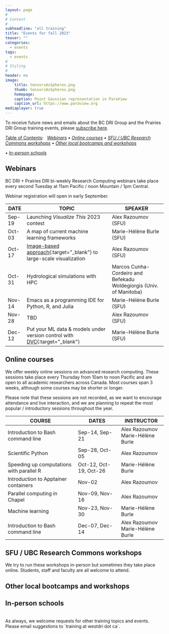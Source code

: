 ```yaml
---
layout: page
#
# Content
#
subheadline: "all training"
title: "Events for fall 2023"
teaser: ""
categories:
  - events
tags:
  - events
#
# Styling
#
header: no
image:
    title: tensorsAsSpheres.png
    thumb: tensorsAsSpheres.png
    homepage:
    caption: Point Gaussian representation in ParaView 
    caption_url: https://www.paraview.org
mediaplayer: true
---
```


<!-- While WestGrid ceased its operations on March 31, 2022, research computing training in Western Canada remains -->
<!-- -- coordinated by the same team, now based at Simon Fraser University, with participation from HPC analysts -->
<!-- across the BC DRI Group and the Prairies DRI Group (former WestGrid space). -->

To receive future news and emails about the BC DRI Group and the Prairies DRI Group training events, please
[subscribe here](/contact).

<!-- Going forward, this new list will be our primary way to reach academic researchers in Western Canada (and -->
<!-- elsewhere). -->





[Table of Contents](#table-of-contents):
&nbsp;
[<em>Webinars</em>](#webinars)
• [<em>Online courses</em>](#online-courses)
• [<em>SFU / UBC Research Commons workshops</em>](#commons)
• [<em>Other local bootcamps and workshops</em>](#bootcamps)
<!-- • [<em>Humanities and social sciences training</em>](#dh) -->
• [<em>In-person schools</em>](#schools)









## Webinars

BC DRI + Prairies DRI bi-weekly Research Computing webinars take place every second Tuesday at 11am Pacific /
noon Mountain / 1pm Central.

Webinar registration will open in early September.

<!-- For *upcoming webinars*, click the linked title to see more details or to register. For *past -->
<!-- sessions*, click on the title to view recordings and slides. -->

| DATE | TOPIC | SPEAKER |
| ------------- | --------------- | ----------------- |
| Sep-19 | Launching *Visualize This* 2023 contest | Alex Razoumov (SFU) |
| Oct-03 | A map of current machine learning frameworks | Marie-Hélène Burle (SFU) |
| Oct-17 | [Image-based approach](https://cinemascience.github.io){:target="_blank"} to large-scale visualization | Alex Razoumov (SFU) |
| Oct-31 | Hydrological simulations with HPC | Marcos Cunha-Cordeiro and Befekadu Woldegiorgis (Univ. of Manitoba) |
| Nov-14 | Emacs as a programming IDE for Python, R, and Julia | Marie-Hélène Burle (SFU) |
| Nov-28 | TBD | Alex Razoumov (SFU) |
| Dec-12 | Put your ML data & models under version control with [DVC](https://github.com/iterative/dvc){:target="_blank"} | Marie-Hélène Burle (SFU) |




<!-- | Jan-17 | [<span style="color:blue">Hiding large numbers of files in container overlays</span>]({{ site.baseurl }}/tools/virtual#manyFilesInOverlays) | Alex Razoumov (SFU) | -->
<!-- | Jan-31 | [<span style="color:blue">Introduction to high-performance research computing in R</span>]({{ site.baseurl }}/programming#introduction-to-high-performance-research-computing-in-r) | Marie-Hélène Burle (SFU) | -->
<!-- | Feb-14 | [<span style="color:blue">Data management with DataLad</span>]({{ site.baseurl }}/tools/rdm#datalad){:target="_blank"} | Ian Percel (UofCalgary) | -->
<!-- | Feb-28 | [<span style="color:blue">How to create and access MySQL and PostgreSQL databases on DRI systems</span>]({{ site.baseurl }}/tools/rdm#sql) | Gemma Hoad (SFU) | -->
<!-- | Mar-14 | [<span style="color:blue">Automating the GROMACS analysis tools on HPC systems</span>]({{ site.baseurl }}/domains/md#automating-the-gromacs-analysis-tools-on-hpc-systems) | Olivier Fisette (USask) | -->
<!-- | Mar-28 | [<span style="color:blue">Distributed datasets with DataLad</span>]({{ site.baseurl }}/tools/rdm#distributed-datasets-with-datalad) | Alex Razoumov (SFU) | -->
<!-- | Apr-11 | [<span style="color:blue">The new R Markdown: authoring dynamic scientific documents with Quarto</span>]({{ site.baseurl }}/getting-started#quarto) | Marie-Hélène Burle (SFU) | -->
<!-- | May-09 | [<span style="color:blue">Learning Regular Expressions with Smart Tools</span>]({{ site.baseurl }}/domains/dh#regexpchatgpt) | John Simpson (UofA) | -->
<!-- | May-23 | [<span style="color:blue">Managing large hierarchical datasets with PyTables</span>]({{ site.baseurl }}/tools/rdm#pytables) | Alex Razoumov (SFU) | -->

<!-- | Apr-25 | [The Beauty of the Bigdata Realm](https://docs.google.com/forms/d/e/1FAIpQLSdwXJ05GhpywfpiAwEIWjKvM8u5xKWmcqVaSzAXrLdBM6AeRQ/viewform){:target="_blank"} | Belaid Moa (UVic) | -->

<!-- [text](link){:target="_blank"} -->
<!-- | Apr-25 | Cybersecurity webinar (TBC) | - | -->
<!-- Belaid: It will be about the introduction to actual bigdata and its ecosystem, including Hadoop and Spark. -->
















<a name="courses"></a>
## Online courses

We offer weekly online sessions on advanced research computing. These sessions take place every Thursday from
10am to noon Pacific and are open to all academic researchers across Canada. Most courses span 3 weeks,
although some courses may be shorter or longer.

<!-- We will post the program here by early September. -->

Please note that these sessions are not recorded, as we want to encourage attendance and live interaction, and
we are planning to repeat the most popular / introductory sessions throughout the year.

| COURSE | DATES | INSTRUCTOR |
| ------------- | --------------- | ----------------- |
| Introduction to Bash command line | Sep-14, Sep-21 | Alex Razoumov <br> Marie-Hélène Burle |
| Scientific Python | Sep-28, Oct-05 | Alex Razoumov |
| Speeding up computations with parallel R | Oct-12, Oct-19, Oct-26 | Marie-Hélène Burle |
| Introduction to Apptainer containers | Nov-02 | Alex Razoumov |
| Parallel computing in Chapel | Nov-09, Nov-16 | Alex Razoumov |
| Machine learning | Nov-23, Nov-30 | Marie-Hélène Burle |
| Introduction to Bash command line | Dec-07, Dec-14 | Alex Razoumov <br> Marie-Hélène Burle |

<!-- | Parallel computing in Julia | Apr-20, Apr-27, May-11 | Alex Razoumov | -->










<a name="commons"></a>
## SFU / UBC Research Commons workshops

We try to run these workshops in-person but sometimes they take place online. Students, staff and faculty are
all welcome to attend.

<!-- To register, click on an event in the 2nd or 3rd column (not open for SFU yet). -->
<!-- Registration links will be posted in early January. -->

<!-- |--- -->
<!-- | TOPIC | SPEAKER | 1st RUN | 2nd RUN | -->
<!-- |-|-|- -->
<!-- | Searching the Git history | Marie-Hélène Burle | [Friday, Jan-20 at <span style="color:#005CA7">UBC Research Commons</span>](https://libcal.library.ubc.ca/event/3706627){:target="_blank"} | | -->
<!-- | Introduction to Python <br> (full day) | Marie-Hélène Burle and Alex Razoumov | [Thursday, Jan-26 at <span style="color:#CE0834">SFU Research Commons</span>](https://www.lib.sfu.ca/about/branches-depts/rc/software-data-dh/software/37740){:target="_blank"} | | -->
<!-- | Version control of scientific datasets with DataLad | Alex Razoumov | [Thursday, Feb-23 at <span style="color:#CE0834">SFU Research Commons</span>](https://www.lib.sfu.ca/about/branches-depts/rc/software-data-dh/software/37739){:target="_blank"} | [Friday, Feb-24 at <span style="color:#005CA7">UBC Research Commons</span>](https://libcal.library.ubc.ca/event/3707077){:target="_blank"} | -->
<!-- | Managing large hierarchical datasets with PyTables | Alex Razoumov | [Thursday, Apr-27 at <span style="color:#CE0834">SFU Research Commons</span>](https://www.lib.sfu.ca/about/branches-depts/rc/software-data-dh/software/37742){:target="_blank"} | [Friday, Apr-28 at <span style="color:#005CA7">UBC Research Commons</span>](https://libcal.library.ubc.ca/event/3707080){:target="_blank"} | -->
<!-- | Finding pre-trained models for transfer learning | Marie-Hélène Burle | [Friday, May-19 at <span style="color:#005CA7">UBC Research Commons</span>](https://libcal.library.ubc.ca/event/3707039){:target="_blank"} | | -->

<!-- UBC Fridays 1:00pm–2:30pm -->
<!-- Python will similat to https://www.lib.sfu.ca/about/branches-depts/rc/software-data-dh/software/36876 -->
<!-- [Thursday, Mar-23 at <span style="color:#CE0834">SFU Research Commons</span>](https://www.lib.sfu.ca/about/branches-depts/rc/software-data-dh/software/37741){:target="_blank"} -->




<a name="bootcamps"></a>
## Other local bootcamps and workshops

<!-- | Jan-20 to Feb-09 | [UofA Winter Bootcamp](https://www.ualberta.ca/information-services-and-technology/news/2022/winter-research-computing-bootcamp-starts-january-20.html){:target="_blank"} | -->
<!-- | May-04 to Jun-21 | [UofA Spring Bootcamp](https://www.ualberta.ca/information-services-and-technology/news/2023/spring-research-computing-bootcamp.html){:target="_blank"} | -->







<!-- <a name="dh"></a> -->
<!-- ## Humanities and social sciences training -->

<!-- | DATE | EVENT | VENUE | -->
<!-- | Feb-14 to Feb-17 | [HSS Winter Series](https://hss23.netlify.app){:target="_blank"} | online | -->
<!-- | June 5-9 and 12-16 | [DHSI](https://dhsi.org){:target="_blank"} <br> (Digital Humanities Summer Institute) | TBC | -->






<a name="schools"></a>
## In-person schools

<!-- | DATE | COURSE | LOCATION | -->
<!-- | May 1-5 <br> (5 days) | [UVic spring school](https://2023uvic.netlify.app){:target="_blank"} | UVic | -->
<!-- | June 19-23 <br> (5 days) | [SFU summer school](https://2023sfu.netlify.app){:target="_blank"} | SFU's Big Data Hub | -->



<br>
As always, we welcome requests for other training topics and events. Please email suggestions to `training at
westdri dot ca`.
